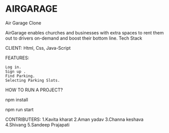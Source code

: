 # AIRGARAGE
Air Garage Clone

AirGarage enables churches and businesses with extra spaces to rent them out to drivers on-demand and boost their bottom line.
Tech Stack

CLIENT: Html, Css, Java-Script

FEATURES:

    Log in.
    Sign up .
    Find Parking.
    Selecting Parking Slots.

HOW TO RUN A PROJECT?

npm install

npm run start

CONTRIBUTERS:
1.Kavita kharat
2.Aman yadav
3.Channa keshava
4.Shivang
5.Sandeep Prajapati
